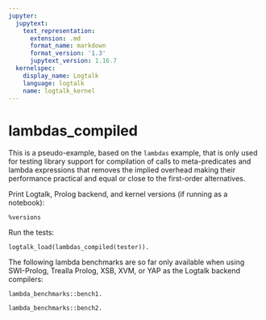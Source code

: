```yaml
---
jupyter:
  jupytext:
    text_representation:
      extension: .md
      format_name: markdown
      format_version: '1.3'
      jupytext_version: 1.16.7
  kernelspec:
    display_name: Logtalk
    language: logtalk
    name: logtalk_kernel
---
```


<!--
________________________________________________________________________

This file is part of Logtalk <https://logtalk.org/>  
SPDX-FileCopyrightText: 1998-2025 Paulo Moura <pmoura@logtalk.org>  
SPDX-License-Identifier: Apache-2.0

Licensed under the Apache License, Version 2.0 (the "License");
you may not use this file except in compliance with the License.
You may obtain a copy of the License at

    http://www.apache.org/licenses/LICENSE-2.0

Unless required by applicable law or agreed to in writing, software
distributed under the License is distributed on an "AS IS" BASIS,
WITHOUT WARRANTIES OR CONDITIONS OF ANY KIND, either express or implied.
See the License for the specific language governing permissions and
limitations under the License.
________________________________________________________________________
-->

# lambdas_compiled

This is a pseudo-example, based on the `lambdas` example, that is
only used for testing library support for compilation of calls to
meta-predicates and lambda expressions that removes the implied
overhead making their performance practical and equal or close to
the first-order alternatives.

Print Logtalk, Prolog backend, and kernel versions (if running as a notebook):

```logtalk
%versions
```

Run the tests:

```logtalk
logtalk_load(lambdas_compiled(tester)).
```

The following lambda benchmarks are so far only available when using
SWI-Prolog, Trealla Prolog, XSB, XVM, or YAP as the Logtalk backend
compilers:

```logtalk
lambda_benchmarks::bench1.
```

<!--
Using map/2 with a closure for testing less(0, X) with X in [1..100000]: 
% 200,003 inferences, 0.015 CPU in 0.018 seconds (83% CPU, 13027814 Lips)
Using map/2 with a lambda for testing less(0, X) with X in [1..100000]:  
% 300,002 inferences, 0.010 CPU in 0.010 seconds (97% CPU, 31059323 Lips)

true.
-->

```logtalk
lambda_benchmarks::bench2.
```

<!--
Adding 1 to every integer in the list [1..100000] using a local add1/2 predicate:
% 100,002 inferences, 0.014 CPU in 0.015 seconds (93% CPU, 6909556 Lips)
Adding 1 to every integer in the list [1..100000] using map/3 with the integer::plus/3 predicate:
% 200,004 inferences, 0.047 CPU in 0.047 seconds (98% CPU, 4296911 Lips)
Adding 1 to every integer in the list [1..100000] using map/3 with a lambda argument with a is/2 goal:
% 200,002 inferences, 0.019 CPU in 0.019 seconds (98% CPU, 10666204 Lips)

true.
-->
